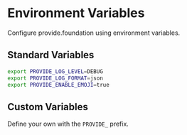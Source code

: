 # Environment Variables

Configure provide.foundation using environment variables.

## Standard Variables

```bash
export PROVIDE_LOG_LEVEL=DEBUG
export PROVIDE_LOG_FORMAT=json
export PROVIDE_ENABLE_EMOJI=true
```

## Custom Variables

Define your own with the `PROVIDE_` prefix.
